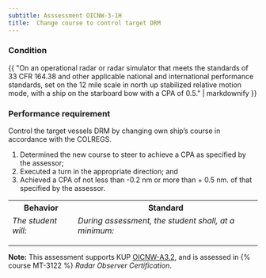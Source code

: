 ```yaml
---
subtitle: Asssessment OICNW-3-1H
title:  Change course to control target DRM
---
```




### Condition

{{ "On an operational radar or radar simulator that meets the standards of 33 CFR 164.38 and other applicable national and international performance standards, set on the 12 mile scale in north up stabilized relative motion mode, with a ship on the starboard bow with a CPA of 0.5." | markdownify }}

### Performance requirement 

<table width='100%' class='Guidelines'>
 <thead>
 <tr>
     <th class='thirty'>Behavior</th>
     <th class='seventy'>Standard</th>
 </tr>
 <tr>
     <td><em>The student will:</em></td>
     <td><em>During assessment, the student shall, at a minimum:</em></td>
 </tr>
 </thead>
 <tbody>


<!--rowstart-->

Control the target vessels DRM by changing own ship’s course in accordance with the COLREGS.

<!--cellbreak-->

1. Determined the new course to steer to achieve a CPA as specified by the assessor;
2. Executed a turn in the appropriate direction; and
3. Achieved a CPA of not less than -0.2 nm or more than + 0.5 nm. of that specified by the assessor.

<!--rowend-->


 </tbody>
 </table>



*****

**Note:** This assessment supports KUP [OICNW-A3.2]({{site.baseurl}}/tables/21.html#OICNW-A3.2), and is assessed in  {% course  MT-3122 %}  *Radar Observer Certification*. 

